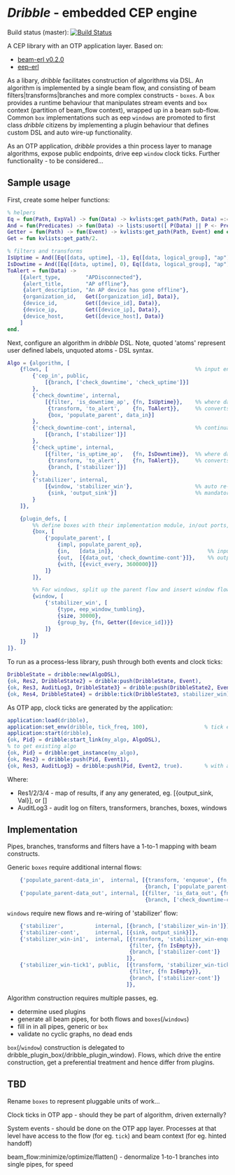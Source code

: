 *Dribble* - embedded CEP engine
===============================

Build status (master): [![Build Status](https://travis-ci.org/konrads/dribble.svg?branch=master)](https://travis-ci.org/konrads/dribble)

A CEP library with an OTP application layer. Based on:
* [beam-erl v0.2.0](https://github.com/darach/beam-erl/tree/v0.2.0/src)
* [eep-erl](https://github.com/darach/eep-erl)

As a libary, *dribble* facilitates construction of algorithms via DSL. An algorithm is implemented by a single beam flow, and consisting of beam filters|transforms|branches and more complex constructs - `boxes`. A `box` provides a runtime behaviour that manipulates stream events and `box` context (partition of beam_flow context), wrapped up in a beam sub-flow. Common `box` implementations such as eep `windows` are promoted to first class *dribble* citizens by implementing a plugin behaviour that defines custom DSL and auto wire-up functionality.

As an OTP application, *dribble* provides a thin process layer to manage algorithms, expose public endpoints, drive eep `window` clock ticks. Further functionality - to be considered...

Sample usage
------------

First, create some helper functions:

``` erlang
% helpers
Eq = fun(Path, ExpVal) -> fun(Data) -> kvlists:get_path(Path, Data) =:= ExpVal end end.
And = fun(Predicates) -> fun(Data) -> lists:usort([ P(Data) || P <- Predicates]) == [true] end end.
Getter = fun(Path) -> fun(Event) -> kvlists:get_path(Path, Event) end end.
Get = fun kvlists:get_path/2.

% filters and transforms
IsUptime = And([Eq([data, uptime], -1), Eq([data, logical_group], "ap")]).
IsDowtime = And([Eq([data, uptime], 0), Eq([data, logical_group], "ap")]).
ToAlert = fun(Data) ->
    [{alert_type,        "APDisconnected"},
     {alert_title,       "AP offline"},
     {alert_description, "An AP device has gone offline"},
     {organization_id,   Get([organization_id], Data)},
     {device_id,         Get([device_id], Data)},
     {device_ip,         Get([device_ip], Data)},
     {device_host,       Get([device_host], Data)}
    ]
end.
```

Next, configure an algorithm in *dribble* DSL. Note, quoted 'atoms' represent user defined labels, unquoted atoms - DSL syntax.

``` erlang
Algo = {algorithm, [
    {flows, [                                               %% input endpoints, either public or internal
        {'cep_in', public,
            [{branch, ['check_downtime', 'check_uptime']}]
        },
        {'check_downtime', internal,
            [{filter, 'is_downtime_ap', {fn, IsUptime}},    %% where data.uptime = -1 && data.logical_group = "ap"
             {transform, 'to_alert',    {fn, ToAlert}},     %% converts to notification payload
             {box, 'populate_parent', data_in}]
        },
        {'check_downtime-cont', internal,                   %% continuation flow for 'populate_parent'
            [{branch, ['stabilizer']}]
        },
        {'check_uptime', internal,
            [{filter, 'is_uptime_ap',   {fn, IsDowntime}},  %% where data.uptime = 0 && data.logical_group = "ap"
             {transform, 'to_alert',    {fn, ToAlert}},     %% converts to notification payload
             {branch, ['stabilizer']}]
        },
        {'stabilizer', internal, 
            [{window, 'stabilizer_win'},                    %% auto re-wires 'stabilizer' to fit in the 'stabilizer_win'
             {sink, 'output_sink'}]                         %% mandatory sink (must be at least 1)
        }
    ]},

    {plugin_defs, [
        %% define boxes with their implementation module, in/out ports, initial config
        {box, [
            {'populate_parent', [
                {impl, populate_parent_op},
                {in,   [data_in]},                              %% input port
                {out,  [{data_out, 'check_downtime-cont'}]},    %% output port pointing to 'check_downtime-cont' pipe
                {with, [{evict_every, 3600000}]}
            ]}
        ]},

        %% For windows, split up the parent flow and insert window flow
        {window, [
            {'stabilizer_win', [
                {type, eep_window_tumbling},
                {size, 30000},
                {group_by, {fn, Getter([device_id])}}
            ]}
        ]}
    ]}
]}.
```

To run as a process-less library, push through both events and clock ticks:
``` erlang
DribbleState = dribble:new(AlgoDSL),
{ok, Res2, DribbleState2} = dribble:push(DribbleState, Event),
{ok, Res3, AuditLog3, DribbleState3} = dribble:push(DribbleState2, Event2, true),  % with audit
{ok, Res4, DribbleState4} = dribble:tick(DribbleState3, stabilizer_win).
```

As OTP app, clock ticks are generated by the application:
``` erlang
application:load(dribble),
application:set_env(dribble, tick_freq, 100),                  % tick every 100 ms
application:start(dribble),
{ok, Pid} = dribble:start_link(my_algo, AlgoDSL),
% to get existing algo
{ok, Pid} = dribble:get_instance(my_algo),
{ok, Res2} = dribble:push(Pid, Event1),
{ok, Res3, AuditLog3} = dribble:push(Pid, Event2, true).       % with audit
```

Where:
* Res1/2/3/4 - map of results, if any any generated, eg. [{output_sink, Val}], or []
* AuditLog3 - audit log on filters, transformers, branches, boxes, windows


Implementation
--------------

Pipes, branches, transforms and filters have a 1-to-1 mapping with beam constructs.

Generic `boxes` require additional internal flows:
``` erlang
    {'populate_parent-data_in',  internal, [{transform, 'enqueue', {fn, BoxEnqueue}},
                                            {branch, ['populate_parent-data_out']}]},
    {'populate_parent-data_out', internal, [{filter, 'is_data_out', {fn, PortMatches(data_out)}},
                                            {branch, ['check_downtime-cont']}]},
```

`windows` require new flows and re-wiring of 'stabilizer' flow:
``` erlang
    {'stabilizer',          internal, [{branch, ['stabilizer_win-in']}]},
    {'stabilizer-cont',     internal, [{sink, output_sink}]},
    {'stabilizer_win-in1',  internal, [{transform, 'stabilizer_win-enqueue', {fn, WindowEqueue}},
                                       {filter, {fn IsEmpty}},                                     % drop if no enqueue output
                                       {branch, ['stabilizer-cont']}                               % follow up the remainder of 'stabilizer'
                                      ]},
    {'stabilizer_win-tick1', public,  [{transform, 'stabilizer_win-tick', {fn, WindowTick}},
                                       {filter, {fn IsEmpty}},                                     % drop if no tick output
                                       {branch, ['stabilizer-cont']}                               % follow up the remainder of 'stabilizer'
                                      ]},
```

Algorithm construction requires multiple passes, eg.
* determine used plugins
* generate all beam pipes, for both flows and `boxes`(/`windows`)
* fill in in all pipes, generic or `box`
* validate no cyclic graphs, no dead ends

`box`(/`window`) construction is delegated to dribble_plugin_box(/dribble_plugin_window). Flows, which drive the entire construction, get a preferential treatment and hence differ from plugins.


TBD
---

Rename `boxes` to represent pluggable units of work...

Clock ticks in OTP app - should they be part of algorithm, driven externally?

System events - should be done on the OTP app layer. Processes at that level have access to the flow (for eg. `tick`) and beam context (for eg. hinted handoff)

beam_flow:minimize/optimize/flatten() - denormalize 1-to-1 branches into single pipes, for speed
